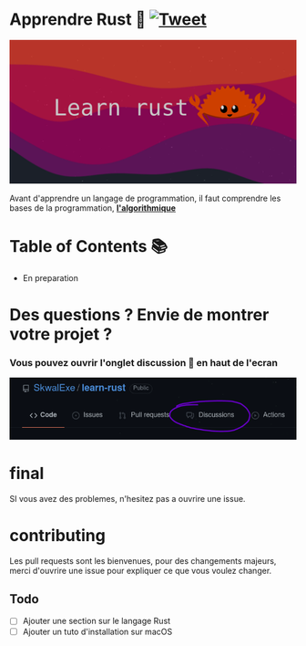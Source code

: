 # Apprendre Rust 🦀 [![Tweet](https://img.shields.io/twitter/url/http/shields.io.svg?style=social)](https://twitter.com/intent/tweet?url=https%3A%2F%2Fgithub.com%2FSkwalExe%2Flearn-rust&text=Je%20suis%20en%20train%20d%27apprendre%20Rust%20!&via=skwalexe)


![banner](images/banner.png)

Avant d'apprendre un langage de programmation, il faut comprendre les bases de la programmation, [**l'algorithmique**](https://www.youtube.com/watch?v=kk6YbA5I-Iw&list=PL2aehqZh72Lumvy4tSekr6Rzcgwn15MLI)

# Table of Contents 📚

- En preparation

    


# Des questions ? Envie de montrer votre projet ? 
### **Vous pouvez ouvrir l'onglet discussion 💬 en haut de l'ecran**
![discussion](images/discussions.png)
# final
SI vous avez des problemes, n'hesitez pas a ouvrire une issue.
# contributing
Les pull requests sont les bienvenues, pour des changements majeurs, merci d'ouvrire une issue pour expliquer ce que vous voulez changer. 
## Todo
- [ ] Ajouter une section sur le langage Rust   
- [ ] Ajouter un tuto d'installation sur macOS